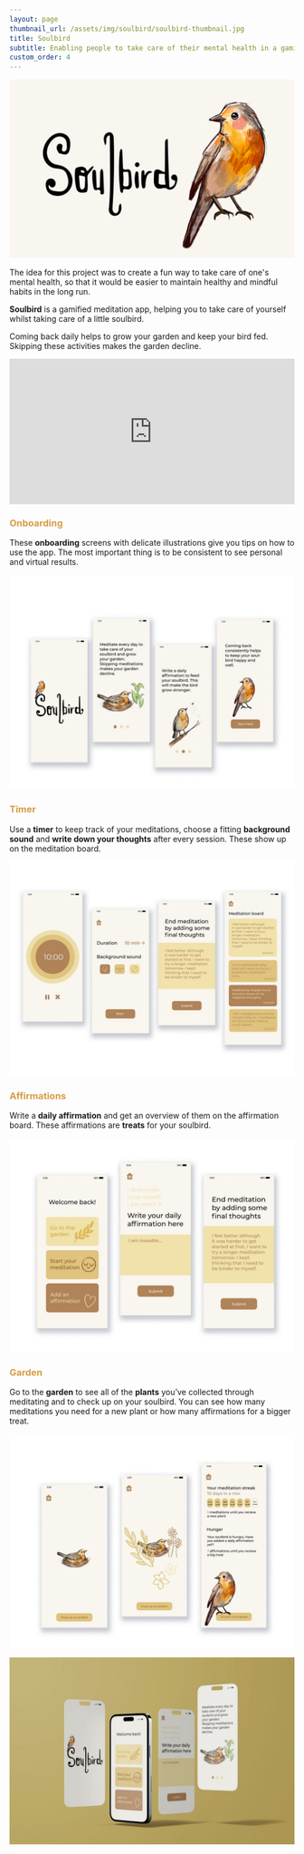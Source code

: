 ```yaml
---
layout: page
thumbnail_url: /assets/img/soulbird/soulbird-thumbnail.jpg
title: Soulbird
subtitle: Enabling people to take care of their mental health in a gamified way
custom_order: 4
---
```

<style>h3 { color: #d69c43 !important; }</style>

![](/assets/img/soulbird/soulbird-1.png)

The idea for this project was to create a fun way to take care of one's mental health, so that it would be easier to maintain healthy and mindful habits in the long run.

**Soulbird** is a gamified meditation app, helping you to take care of yourself whilst taking care of a little soulbird.

Coming back daily helps to grow your garden and keep your bird fed. Skipping these activities makes the garden decline.

<div style="padding:50.97% 0 0 0;position:relative;"><iframe src="https://player.vimeo.com/video/807835077?h=12eb1e753f&byline=0&portrait=0" style="position:absolute;top:0;left:0;width:100%;height:100%;" frameborder="0" allow="autoplay; fullscreen; picture-in-picture" allowfullscreen></iframe></div><script src="https://player.vimeo.com/api/player.js"></script>

### Onboarding

These **onboarding** screens with delicate illustrations give you tips on how to use the app. The most important thing is to be consistent to see personal and virtual results.

![](/assets/img/soulbird/soulbird-2.jpg)

### Timer

Use a **timer** to keep track of your meditations, choose a fitting **background sound** and **write down your thoughts** after every session. These show up on the meditation board.

![](/assets/img/soulbird/soulbird-3.jpg)

### Affirmations

Write a **daily affirmation** and get an overview of them on the affirmation board. These affirmations are **treats** for your soulbird.

![](/assets/img/soulbird/soulbird-4.jpg)

### Garden

Go to the **garden** to see all of the **plants** you’ve collected through meditating and to check up on your soulbird. You can see how many meditations you need for a new plant or how many affirmations for a bigger treat.

![](/assets/img/soulbird/soulbird-5.jpg)

![](/assets/img/soulbird/soulbird-thumbnail.jpg)

